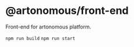 # @artonomous/front-end

Front-end for artonomous platform.

```npm run build```
```npm run start```
